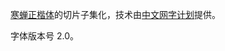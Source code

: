 [寒蝉正楷体](https://github.com/Warren2060/Chillkai)的切片子集化，技术由[中文网字计划](https://github.com/KonghaYao/cn-font-split)提供。

字体版本号 2.0。
